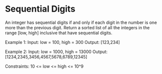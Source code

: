 # Sequential Digits
An integer has sequential digits if and only if each digit in the number is one more than the previous digit.
Return a sorted list of all the integers in the range [low, high] inclusive that have sequential digits.
 
Example 1:
Input: low = 100, high = 300
Output: [123,234]

Example 2:
Input: low = 1000, high = 13000
Output: [1234,2345,3456,4567,5678,6789,12345]
 
Constraints:
10 <= low <= high <= 10^9
